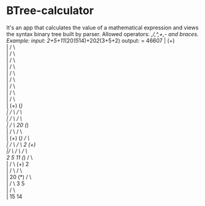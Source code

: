 # BTree-calculator
It's an app that calculates the value of a mathematical expression and views the syntax binary tree built by parser. Allowed operators: *,/,^,+,- and braces.
Example:
input:
2+5+11*(20*15*14)+20*2*(3+5+2)
output:
 = 46607
|                (+)                       
|                / \                       
|               /   \                      
|              /     \                     
|             /       \                    
|            /         \                   
|           /           \                  
|          /             \                 
|         /               \                
|        /                 \               
|      (+)                 (*)             
|      / \                 / \             
|     /   \               /   \            
|    /     \             20   (*)          
|   /       \                 / \          
| (+)       (*)              /   \         
| / \       / \             2    (+)       
|/   \     /   \                 / \       
2     5   11   (*)              /   \      
|              / \            (+)    2     
|             /   \           / \          
|            20   (*)        /   \         
|                 / \       3     5        
|                /   \                     
|               15    14               
